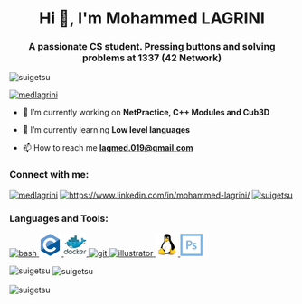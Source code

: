 
<h1 align="center">Hi 👋, I'm Mohammed LAGRINI</h1>
<h3 align="center">A passionate CS student. Pressing buttons and solving problems at 1337 (42 Network)</h3>

<p align="left"> <img src="https://komarev.com/ghpvc/?username=suigetsu&label=Profile%20views&color=0e75b6&style=flat" alt="suigetsu" /> </p>

<p align="left"> <a href="https://twitter.com/medlagrini" target="blank"><img src="https://img.shields.io/twitter/follow/medlagrini?logo=twitter&style=for-the-badge" alt="medlagrini" /></a> </p>

- 🔭 I’m currently working on **NetPractice, C++ Modules and Cub3D**

- 🌱 I’m currently learning **Low level languages**

- 📫 How to reach me **lagmed.019@gmail.com**

<h3 align="left">Connect with me:</h3>
<p align="left">
<a href="https://twitter.com/medlagrini" target="blank"><img align="center" src="https://raw.githubusercontent.com/rahuldkjain/github-profile-readme-generator/master/src/images/icons/Social/twitter.svg" alt="medlagrini" height="30" width="40" /></a>
<a href="https://linkedin.com/in/https://www.linkedin.com/in/mohammed-lagrini/" target="blank"><img align="center" src="https://raw.githubusercontent.com/rahuldkjain/github-profile-readme-generator/master/src/images/icons/Social/linked-in-alt.svg" alt="https://www.linkedin.com/in/mohammed-lagrini/" height="30" width="40" /></a>
<a href="https://www.hackerrank.com/suigetsu" target="blank"><img align="center" src="https://raw.githubusercontent.com/rahuldkjain/github-profile-readme-generator/master/src/images/icons/Social/hackerrank.svg" alt="suigetsu" height="30" width="40" /></a>
</p>

<h3 align="left">Languages and Tools:</h3>
<p align="left"> <a href="https://www.gnu.org/software/bash/" target="_blank" rel="noreferrer"> <img src="https://www.vectorlogo.zone/logos/gnu_bash/gnu_bash-icon.svg" alt="bash" width="40" height="40"/> </a> <a href="https://www.cprogramming.com/" target="_blank" rel="noreferrer"> <img src="https://raw.githubusercontent.com/devicons/devicon/master/icons/c/c-original.svg" alt="c" width="40" height="40"/> </a> <a href="https://www.docker.com/" target="_blank" rel="noreferrer"> <img src="https://raw.githubusercontent.com/devicons/devicon/master/icons/docker/docker-original-wordmark.svg" alt="docker" width="40" height="40"/> </a> <a href="https://git-scm.com/" target="_blank" rel="noreferrer"> <img src="https://www.vectorlogo.zone/logos/git-scm/git-scm-icon.svg" alt="git" width="40" height="40"/> </a> <a href="https://www.adobe.com/in/products/illustrator.html" target="_blank" rel="noreferrer"> <img src="https://www.vectorlogo.zone/logos/adobe_illustrator/adobe_illustrator-icon.svg" alt="illustrator" width="40" height="40"/> </a> <a href="https://www.linux.org/" target="_blank" rel="noreferrer"> <img src="https://raw.githubusercontent.com/devicons/devicon/master/icons/linux/linux-original.svg" alt="linux" width="40" height="40"/> </a> <a href="https://www.photoshop.com/en" target="_blank" rel="noreferrer"> <img src="https://raw.githubusercontent.com/devicons/devicon/master/icons/photoshop/photoshop-line.svg" alt="photoshop" width="40" height="40"/> </a> </p>

<p><img align="left" src="https://github-readme-stats.vercel.app/api/top-langs?username=suigetsu&show_icons=true&locale=en&layout=compact" alt="suigetsu" /></p>

<p>&nbsp;<img align="center" src="https://github-readme-stats.vercel.app/api?username=suigetsu&show_icons=true&locale=en" alt="suigetsu" /></p>

<p><img align="center" src="https://github-readme-streak-stats.herokuapp.com/?user=suigetsu&" alt="suigetsu" /></p>
